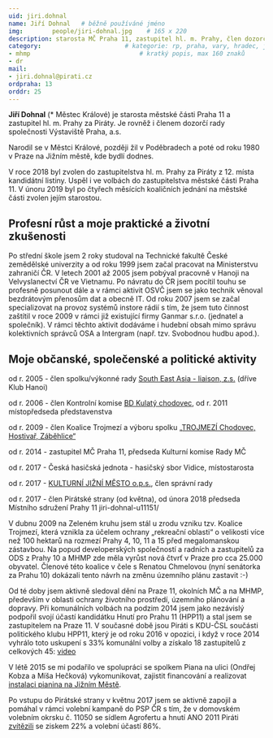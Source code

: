```yaml
---
uid: jiri.dohnal
name: Jiří Dohnal	# běžně používáné jméno
img: 		people/jiri-dohnal.jpg    # 165 x 220
description: starosta MČ Praha 11, zastupitel hl. m. Prahy, člen dozorčí rady společností Výstaviště Praha, a.s.
category:                       # kategorie: rp, praha, vary, hradec, jmk, senat
- mhmp       	        			# kratký popis, max 160 znaků
- dr
mail:
- jiri.dohnal@pirati.cz
ordpraha: 13
orddr: 25
---
```


**Jiří Dohnal** (* Městec Králové) je starosta městské části Praha 11 a zastupitel hl. m. Prahy za Piráty. Je rovněž i členem dozorčí rady společnosti Výstaviště Praha, a.s.

Narodil se v Městci Králové, později žil v Poděbradech a poté od roku 1980 v Praze na Jižním městě, kde bydlí dodnes. 

V roce 2018 byl zvolen do zastupitelstva hl. m. Prahy za Piráty z 12. místa kandidátní listiny. Uspěl i ve volbách do zastupitelstva městské části Praha 11. V únoru 2019 byl po čtyřech měsících koaličních jednání na městské části zvolen jejím starostou.


## Profesní růst a moje praktické a životní zkušenosti

Po střední škole jsem 2 roky studoval na Technické fakultě České zemědělské univerzity a od roku 1999 jsem začal pracovat na Ministerstvu zahraničí ČR. V letech 2001 až 2005 jsem pobýval pracovně v Hanoji na Velvyslanectví ČR ve Vietnamu. Po návratu do ČR jsem pocítil touhu se profesně posunout dále a v rámci aktivit OSVČ jsem se jako technik věnoval bezdrátovým přenosům dat a obecně IT. Od roku 2007 jsem se začal specializovat na provoz systémů instore rádií s tím, že jsem tuto činnost zaštítil v roce 2009 v rámci již existující firmy Ganmar s.r.o. (jednatel a společník). V rámci těchto aktivit dodáváme i hudební obsah mimo správu kolektivních správců OSA a Intergram (např. tzv. Svobodnou hudbu apod.). 

## Moje občanské, společenské a politické aktivity


od r. 2005 - člen spolku/výkonné rady [South East Asia - liaison, z.s.](http://www.sea-l.cz/cs/) (dříve Klub Hanoi)

od r. 2006 - člen Kontrolní komise [BD Kulatý chodovec](http://www.chodovec.net), od r. 2011 místopředseda představenstva

od r. 2009 - člen Koalice Trojmezí a výboru spolku [„TROJMEZÍ Chodovec, Hostivař, Záběhlice“](https://www.facebook.com/groups/75047246100)

od r. 2014 - zastupitel MČ Praha 11, předseda Kulturní komise Rady MČ

od r. 2017 - Česká hasičská jednota - hasičský sbor Vidice, místostarosta

od r. 2017 - [KULTURNÍ JIŽNÍ MĚSTO o.p.s.](http://www.kczahrada.cz), člen správní rady

od r. 2017 - člen Pirátské strany (od května), od února 2018 předseda Místního sdružení Prahy 11 jiri-dohnal-u11151/

V dubnu 2009 na Zeleném kruhu jsem stál u zrodu vzniku tzv. Koalice Trojmezí, která vznikla za účelem ochrany „rekreační oblasti“ o velikosti více než 100 hektarů na rozmezí Prahy 4, 10, 11 a 15 před megalomanskou zástavbou. Na popud developerských společností a radních a zastupitelů za ODS z Prahy 10 a MHMP zde měla vyrůst nová čtvrť v Praze pro cca 25.000 obyvatel. Členové této koalice v čele s Renatou Chmelovou (nyní senátorka za Prahu 10) dokázali tento návrh na změnu územního plánu zastavit :-)

Od té doby jsem aktivně sledoval dění na Praze 11, okolních MČ a na MHMP, především v oblasti ochrany životního prostředí, územního plánování a dopravy. Při komunálních volbách na podzim 2014 jsem jako nezávislý podpořil svojí účastí kandidátku Hnutí pro Prahu 11 (HPP11) a stal jsem se zastupitelem na Praze 11. V současné době jsou Piráti s KDU-ČSL součásti politického klubu HPP11, který je od roku 2016 v opozici, i když v roce 2014 vyhrálo toto uskupení s 33% komunální volby a získalo 18 zastupitelů z celkových 45: [video](https://www.youtube.com/watch?v=Y21DeQWgSSI)

V létě 2015 se mi podařilo ve spolupráci se spolkem Piana na ulici (Ondřej Kobza a Míša Hečková) vykomunikovat, zajistit financování a realizovat [instalaci pianina na Jižním Městě](http://www.rozhlas.cz/regina/denik/_zprava/prazanum-slouzi-dalsi-piano-na-ulici-zahrat-si-mohou-v-parku-na-jiznim-meste--1526890).

Po vstupu do Pirátské strany v květnu 2017 jsem se aktivně zapojil a pomáhal v rámci volební kampaně do PSP ČR s tím, že v domovském volebním okrsku č. 11050 se sídlem Agrofertu a hnutí ANO 2011 Piráti [zvítězili](https://www.irozhlas.cz/volby/jak-volili-vasi-sousedi-prohlednete-si-nejpodrobnejsi-mapu-volebnich-vysledku_1710220940_pek)
se ziskem 22% a volební účastí 86%. 
